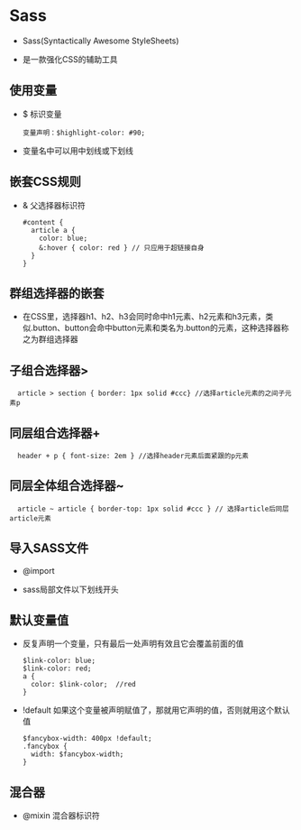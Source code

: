 # Sass

- Sass(Syntactically Awesome StyleSheets)

- 是一款强化CSS的辅助工具

## 使用变量

- $ 标识变量

      变量声明：$highlight-color: #90;

- 变量名中可以用中划线或下划线

## 嵌套CSS规则

- & 父选择器标识符

      #content {
        article a {
          color: blue;
          &:hover { color: red } // 只应用于超链接自身
        }
      }

## 群组选择器的嵌套

- 在CSS里，选择器h1、h2、h3会同时命中h1元素、h2元素和h3元素，类似.button、button会命中button元素和类名为.button的元素，这种选择器称之为群组选择器

## 子组合选择器>

      article > section { border: 1px solid #ccc} //选择article元素的之间子元素p

## 同层组合选择器+

      header + p { font-size: 2em } //选择header元素后面紧跟的p元素

## 同层全体组合选择器~

      article ~ article { border-top: 1px solid #ccc } // 选择article后同层article元素

## 导入SASS文件

- @import

- sass局部文件以下划线开头

## 默认变量值

- 反复声明一个变量，只有最后一处声明有效且它会覆盖前面的值

      $link-color: blue;
      $link-color: red;
      a {
        color: $link-color;  //red 
      }

- !default 如果这个变量被声明赋值了，那就用它声明的值，否则就用这个默认值

      $fancybox-width: 400px !default;
      .fancybox {
        width: $fancybox-width;
      }

## 混合器

- @mixin 混合器标识符
